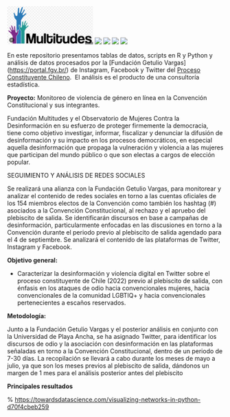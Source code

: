 <img src="https://raw.githubusercontent.com/jelincovil/fund_multitudes_proceso_constituyente_cl/main/datos%20y%20figuras/Screenshot%202022-11-24%2010.34.57.png" width="200"> <img src="https://raw.githubusercontent.com/jelincovil/logos_images/main/icons8-python.svg" width="100"> <img src="https://raw.githubusercontent.com/jelincovil/logos_images/main/icons8-twitter.svg" width="100"> <img src="https://raw.githubusercontent.com/jelincovil/logos_images/main/icons8-instagram.svg" width="100"> <img src="https://raw.githubusercontent.com/jelincovil/logos_images/main/icons8-facebook.svg " width="100">

En este repositorio presentamos tablas de datos, scripts en R y Python y análisis de datos procesados por la [Fundación Getulio Vargas] (https://portal.fgv.br/) de Instagram, Facebook y Twitter del [Proceso Constituyente Chileno](https://es.wikipedia.org/wiki/Proceso_constituyente_en_Chile#:~:text=El%20proceso%20constituyente%20en%20Chile,militar%20dirigida%20por%20Augusto%20Pinochet.).  El análisis es el producto de una consultoría estadística.

**Proyecto:** Monitoreo de violencia de género en línea en la Convención Constitucional y sus integrantes. 

Fundación Multitudes y el Observatorio de Mujeres Contra la Desinformación en su esfuerzo de proteger firmemente la democracia, tiene como objetivo investigar, informar, fiscalizar y denunciar la difusión de desinformación y su impacto en los procesos democráticos, en especial aquella desinformación que propaga la vulneración y violencia a las mujeres que participan del mundo público o que son electas a cargos de elección popular.


SEGUIMIENTO Y ANÁLISIS DE REDES SOCIALES

Se realizará una alianza con la Fundación Getulio Vargas, para monitorear y analizar el contenido de redes sociales en torno a las cuentas oficiales de los 154 miembros electos de la Convención como también los hashtag (#) asociados a la Convención Constitucional, al rechazo y el apruebo del plebiscito de salida. Se identificarán discursos en base a campañas de desinformación, particularmente enfocadas en las discusiones en torno a la Convención durante el periodo previo al plebiscito de salida agendado para el 4 de septiembre. Se analizará el contenido de las plataformas de Twitter, Instagram y Facebook. 

**Objetivo general:**

- Caracterizar la desinformación y violencia digital en Twitter sobre el proceso constituyente de Chile (2022) previo al plebiscito de salida, con énfasis en los ataques de odio hacia convencionales mujeres, hacia convencionales de la comunidad LGBTIQ+ y hacia convencionales pertenecientes a escaños reservados.

**Metodología:**

Junto a la Fundación Getulio Vargas y el posterior análisis en conjunto con la Universidad de Playa Ancha, se ha asignado Twitter, para identificar los discursos de odio y la asociación con desinformación en las plataformas señaladas en torno a la Convención Constitucional, dentro de un periodo de 7-30 días. La recopilación se llevará a cabo durante los meses de mayo a julio, ya que son los meses previos al plebiscito de salida, dándonos un margen de 1 mes para el análisis posterior antes del plebiscito

**Principales resultados**



% https://towardsdatascience.com/visualizing-networks-in-python-d70f4cbeb259


